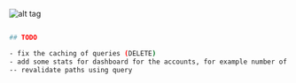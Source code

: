![alt tag](https://next-wallet-five.vercel.app/_next/image/?url=%2F_next%2Fstatic%2Fmedia%2Flogo_test.1bed5bf4.png&w=256&q=75)

```bash

## TODO

- fix the caching of queries (DELETE)
- add some stats for dashboard for the accounts, for example number of them or the preview
-- revalidate paths using query
```
